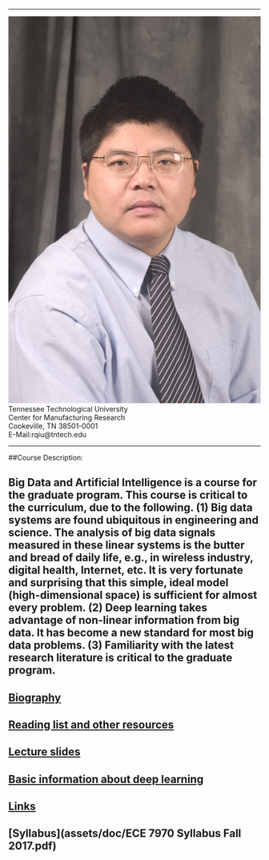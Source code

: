 
---
<div class="speaker-wrap">
<div class="speakerphoto">
<img src="assets/img/qiu_hdsht1_2004.JPG">
</div>
<div class="card">
<a class="talkdate" >Tennessee Technological University</a> <br>
<span class="speaker">Center for Manufacturing Research</span> <br>
<span class="speakerposition">Cookeville, TN 38501-0001</span> <br>
<span class="speakerposition">E-Mail:rqiu@tntech.edu</span>
</div>
</div>


---
##Course Description:   

Big Data and Artificial Intelligence is a course for the graduate program. This course is critical to the curriculum, due to the following. (1) Big data systems are found ubiquitous in engineering and science. The analysis of big data signals measured in these linear systems is the butter and bread of daily life, e.g., in wireless industry, digital health, Internet, etc. It is very fortunate and surprising that this simple, ideal model (high-dimensional space) is sufficient for almost every problem. (2) Deep learning takes advantage of non-linear information from big data. It has become a new standard for most big data problems. (3) Familiarity with the latest research literature is critical to the graduate program. 
---
## [Biography](http://www.cae.tntech.edu/~rqiu/robert_qiu.htm)

## [Reading list and other resources](readings)

## [Lecture slides](lecture_slides)    

## [Basic information about deep learning](basicinfo)    

## [Links](links.md)

## [Syllabus](assets/doc/ECE 7970 Syllabus Fall 2017.pdf)
